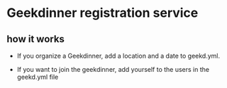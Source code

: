 # Geekdinner registration service

## how it works
- If you organize a Geekdinner, add a location and a date to geekd.yml.

- If you want to join the geekdinner, add yourself to the users in the
  geekd.yml file
